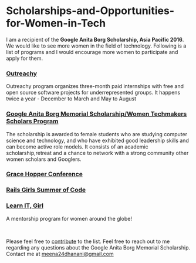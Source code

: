 # Scholarships-and-Opportunities-for-Women-in-Tech

I am a recipient of the **Google Anita Borg Scholarship, Asia Pacific 2016**. We would like to see more women in the field of technology. Following is a list of programs and I would encourage more women to participate and apply for them.

### [Outreachy](https://www.gnome.org/outreachy/)
Outreachy program organizes three-month paid internships with free and open source software projects for underrepresented groups. It happens twice a year - December to March and May to August

### [Google Anita Borg Memorial Scholarship/Women Techmakers Scholars Program](https://www.womentechmakers.com/scholars)
The scholarship is awarded to female students who are studying computer science and technology, and who have exhibited good leadership skills and can become active role models. It consists of an academic scholarship,retreat and a chance to network with a strong community other women scholars and Googlers. 

### [Grace Hopper Conference](http://ghc.anitaborg.org/)

### [Rails Girls Summer of Code](http://railsgirlssummerofcode.org/)

### [Learn IT, Girl](https://www.learnitgirl.com/)
A mentorship program for women around the globe!

<br/>

Please feel free to [contribute](Scholarships-and-Opportunities-for-Women-in-Tech/README.md) to the list. Feel free to reach out to me regarding any questions about the Google Anita Borg Memorial Scholarship. Contact me at meena24dhanani@gmail.com
